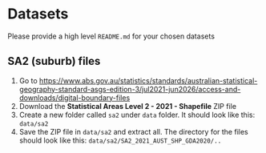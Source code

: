 # Datasets
Please provide a high level `README.md` for your chosen datasets

## SA2 (suburb) files
1. Go to https://www.abs.gov.au/statistics/standards/australian-statistical-geography-standard-asgs-edition-3/jul2021-jun2026/access-and-downloads/digital-boundary-files
2. Download the **Statistical Areas Level 2 - 2021 - Shapefile** ZIP file
3. Create a new folder called `sa2` under `data` folder. It should look like this: `data/sa2`
4. Save the ZIP file in `data/sa2` and extract all. The directory for the files should look like this: `data/sa2/SA2_2021_AUST_SHP_GDA2020/..` 
